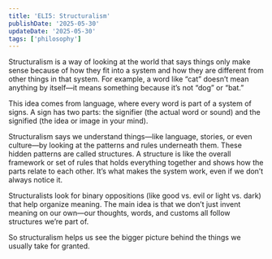 ```yaml
---
title: 'ELI5: Structuralism'
publishDate: '2025-05-30'
updateDate: '2025-05-30'
tags: ['philosophy']
---
```


Structuralism is a way of looking at the world that says things only make sense because of how they fit into a system and how they are different from other things in that system. For example, a word like “cat” doesn’t mean anything by itself—it means something because it’s not “dog” or “bat.”

This idea comes from language, where every word is part of a system of signs. A sign has two parts: the signifier (the actual word or sound) and the signified (the idea or image in your mind).

Structuralism says we understand things—like language, stories, or even culture—by looking at the patterns and rules underneath them. These hidden patterns are called structures. A structure is like the overall framework or set of rules that holds everything together and shows how the parts relate to each other. It’s what makes the system work, even if we don’t always notice it.

Structuralists look for binary oppositions (like good vs. evil or light vs. dark) that help organize meaning. The main idea is that we don’t just invent meaning on our own—our thoughts, words, and customs all follow structures we’re part of.

So structuralism helps us see the bigger picture behind the things we usually take for granted.
